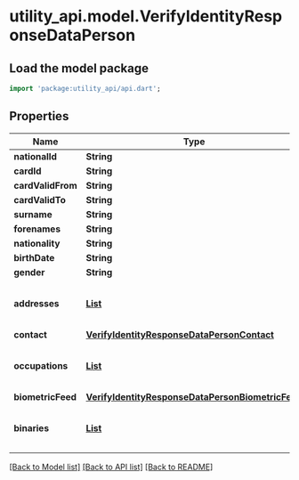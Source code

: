 # utility_api.model.VerifyIdentityResponseDataPerson

## Load the model package
```dart
import 'package:utility_api/api.dart';
```

## Properties
Name | Type | Description | Notes
------------ | ------------- | ------------- | -------------
**nationalId** | **String** |  | [optional] 
**cardId** | **String** |  | [optional] 
**cardValidFrom** | **String** |  | [optional] 
**cardValidTo** | **String** |  | [optional] 
**surname** | **String** |  | [optional] 
**forenames** | **String** |  | [optional] 
**nationality** | **String** |  | [optional] 
**birthDate** | **String** |  | [optional] 
**gender** | **String** |  | [optional] 
**addresses** | [**List<VerifyIdentityResponseDataPersonAddressesInner>**](VerifyIdentityResponseDataPersonAddressesInner.md) |  | [optional] [default to const []]
**contact** | [**VerifyIdentityResponseDataPersonContact**](VerifyIdentityResponseDataPersonContact.md) |  | [optional] 
**occupations** | [**List<VerifyIdentityResponseDataPersonOccupationsInner>**](VerifyIdentityResponseDataPersonOccupationsInner.md) |  | [optional] [default to const []]
**biometricFeed** | [**VerifyIdentityResponseDataPersonBiometricFeed**](VerifyIdentityResponseDataPersonBiometricFeed.md) |  | [optional] 
**binaries** | [**List<VerifyIdentityResponseDataPersonBinariesInner>**](VerifyIdentityResponseDataPersonBinariesInner.md) |  | [optional] [default to const []]

[[Back to Model list]](../README.md#documentation-for-models) [[Back to API list]](../README.md#documentation-for-api-endpoints) [[Back to README]](../README.md)


